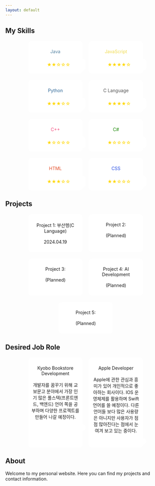 ```yaml
---
layout: default
---
```



## My Skills

<div class="skills-icons">
    <div class="java">
        <p>Java</p>
        <i class="fab fa-java"></i>
        <div class="rating">
            <span>★★☆☆☆</span>
        </div>
    </div>
    <div class="javascript">
        <p>JavaScript</p>
        <i class="fab fa-js"></i>
        <div class="rating">
            <span>★★★★☆</span>
        </div>
    </div>
    <div class="python">
        <p>Python</p>
        <i class="fab fa-python"></i>
        <div class="rating">
            <span>★★★☆☆</span>
        </div>
    </div>
    <div class="c-lang">
        <p>C Language</p>
        <i class="fab fa-cuttlefish"></i> <!-- Using cuttlefish icon for C language -->
        <div class="rating">
            <span>★★★★☆</span>
        </div>
    </div>
    <div class="cpp">
        <p>C++</p>
        <i class="fab fa-cuttlefish"></i> <!-- Using cuttlefish icon for C++ -->
        <div class="rating">
            <span>★☆☆☆☆</span>
        </div>
    </div>
    <div class="csharp">
        <p>C#</p>
        <i class="fab fa-cuttlefish"></i> <!-- Using cuttlefish icon for C# -->
        <div class="rating">
            <span>★☆☆☆☆</span>
        </div>
    </div>
    <div class="html5">
        <p>HTML</p>
        <i class="fab fa-html5"></i>
        <div class="rating">
            <span>★★★☆☆</span>
        </div>
    </div>
    <div class="css3">
        <p>CSS</p>
        <i class="fab fa-css3-alt"></i>
        <div class="rating">
            <span>★★☆☆☆</span>
        </div>
    </div>
</div>

## Projects

<div class="projects-list">
    <div>
        <p>Project 1: 부산헹(C Language)<br><br>2024.04.19</p>
    </div>
    <div>
        <p>Project 2: <br><br>(Planned)</p>
    </div>
    <div>
        <p>Project 3: <br><br>(Planned)</p>
    </div>
    <div>
        <p>Project 4: AI Development<br><br>(Planned)</p>
    </div>
    <div>
        <p>Project 5: <br><br>(Planned)</p>
    </div>
</div>

## Desired Job Role

<div class="job-role-list">
    <div>
        <p>Kyobo Bookstore Development<br><br>개발자를 꿈꾸기 위해 교보문고 분야에서 가장 인기 많은 풀스텍(프론트엔드, 백엔드) 언어 쪽을 공부하며 다양한 프로젝트를 만들어 나갈 예정이다.</p>
        <div class="rating">
        </div>
    </div>
    <div>
        <p>Apple Developer<br><br>Apple에 관한 관심과 흥미가 있어 개인적으로 좋아하는 회사이다. IOS 운영체제를 활용하며 Swift언어를 쓸 예정이다. 다른 언어들 보다 많은 사용량은 아니지만 사용자가 점점 많아진다는 점에서 눈여겨 보고 있는 중이다.</p>
        <div class="rating">
        </div>
    </div>
</div>

<style>
    .skills-icons, .projects-list, .job-role-list {
        display: flex;
        justify-content: center;
        flex-wrap: wrap;
        gap: 20px;
        margin-top: 20px;
    }
    .skills-icons div, .projects-list div, .job-role-list div {
        background: #fff;
        border-radius: 10px;
        padding: 10px;
        width: 150px;
        text-align: center;
    }
    .skills-icons i {
        font-size: 2em;
    }
    .rating {
        margin-top: 10px;
    }
    .rating span {
        color: gold;
    }
    .java { color: #5382a1; }
    .javascript { color: #f0db4f; }
    .python { color: #306998; }
    .c-lang { color: #555555; }
    .cpp { color: #f34b7d; }
    .csharp { color: #178600; }
    .html5 { color: #e34c26; }
    .css3 { color: #264de4; }
</style>

## About
Welcome to my personal website. Here you can find my projects and contact information.
